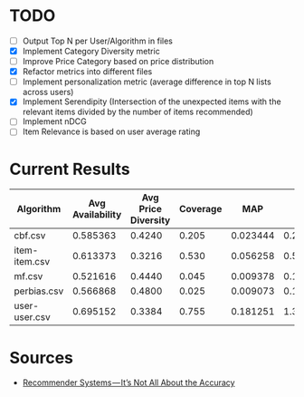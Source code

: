 # TODO
- [ ] Output Top N per User/Algorithm in files
- [x] Implement Category Diversity metric
- [ ] Improve Price Category based on price distribution
- [x] Refactor metrics into different files
- [ ] Implement personalization metric (average difference in top N lists across users)
- [x] Implement Serendipity (Intersection of the unexpected items with the relevant items divided by the number of items recommended)
- [ ] Implement nDCG
- [ ] Item Relevance is based on user average rating

# Current Results

| Algorithm         | Avg Availability | Avg Price Diversity | Coverage |      MAP |      MRR | RMSE.Predict | RMSE.TopN |
--------------------|------------------|---------------------|----------|----------|----------|--------------|-----------|
| cbf.csv           |         0.585363 |              0.4240 |    0.205 | 0.023444 | 0.240167 |     0.598984 |  0.358918 |
| item-item.csv     |         0.613373 |              0.3216 |    0.530 | 0.056258 | 0.542333 |     0.584113 |  0.328124 |
| mf.csv            |         0.521616 |              0.4440 |    0.045 | 0.009378 | 0.123667 |     0.688283 |  0.382229 |
| perbias.csv       |         0.566868 |              0.4800 |    0.025 | 0.009073 | 0.114500 |     0.695627 |  0.496585 |
| user-user.csv     |         0.695152 |              0.3384 |    0.755 | 0.181251 | 1.330833 |     0.551891 |  0.323100 |

# Sources
- [Recommender Systems — It’s Not All About the Accuracy](https://gab41.lab41.org/recommender-systems-its-not-all-about-the-accuracy-562c7dceeaff)